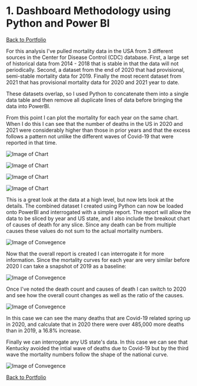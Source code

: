 # 1. Dashboard Methodology using Python and Power BI

[Back to Portfolio](https://michaeljmerritt.github.io/Portfolio/)

For this analysis I've pulled mortality data in the USA from 3 different sources in the Center for Disease Control (CDC) database. First, a large set of historical data from 2014 - 2018 that is stable in that the data will not periodically. Second, a dataset from the end of 2020 that had provisional, semi-stable mortality data for 2019. Finally the most recent dataset from 2021 that has provisional mortality data for 2020 and 2021 year to date.

These datasets overlap, so I used Python to concatenate them into a single data table and then remove all duplicate lines of data before bringing the data into PowerBI.

From this point I can plot the mortality for each year on the same chart. When I do this I can see that the number of deaths in the US in 2020 and 2021 were considerably higher than those in prior years and that the excess follows a pattern not unlike the different waves of Covid-19 that were reported in that time.  

![Image of Chart](https://michaeljmerritt.github.io/Dashboard-Methodology/Mort00.jpg)



![Image of Chart](https://michaeljmerritt.github.io/Dashboard-Methodology/Mort01.jpg)

![Image of Chart](https://michaeljmerritt.github.io/Dashboard-Methodology/Mort02.jpg)

![Image of Chart](https://michaeljmerritt.github.io/Dashboard-Methodology/Mort03.jpg)

This is a great look at the data at a high level, but now lets look at the details.  The combined dataset I created using Python can now be loaded onto PowerBI and interrogated with a simple report.  The report will allow the data to be sliced by year and US state, and I also include the breakout chart of causes of death for any slice.  Since any death can be from multiple causes these values do not sum to the actual mortality numbers.

![Image of Convegence](https://michaeljmerritt.github.io/Portfolio/Images/PBIRprtTot.jpg)

Now that the overall report is created I can interrogate it for more information.  Since the mortality curves for each year are very similar before 2020 I can take a snapshot of 2019 as a baseline:

![Image of Convegence](https://michaeljmerritt.github.io/Portfolio/Images/PBIRprt2019.jpg)

Once I've noted the death count and causes of death I can switch to 2020 and see how the overall count changes as well as the ratio of the causes.  

![Image of Convegence](https://michaeljmerritt.github.io/Portfolio/Images/PBIRprt2020.jpg)

In this case we can see the many deaths that are Covid-19 related spring up in 2020, and calculate that in 2020 there were over 485,000 more deaths than in 2019, a 16.8% increase.

Finally we can interrogate any US state's data.  In this case we can see that Kentucky avoided the intial wave of deaths due to Covid-19 but by the third wave the mortality numbers follow the shape of the national curve.

![Image of Convegence](https://michaeljmerritt.github.io/Portfolio/Images/PBIRprt2020KY.jpg)

[Back to Portfolio](https://michaeljmerritt.github.io/Portfolio/)
